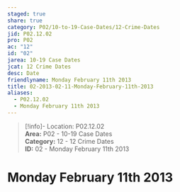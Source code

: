 ```yaml
---  
staged: true  
share: true  
category: P02/10-to-19-Case-Dates/12-Crime-Dates  
jid: P02.12.02  
pro: P02  
ac: "12"  
id: "02"  
jarea: 10-19 Case Dates  
jcat: 12 Crime Dates  
desc: Date  
friendlyname: Monday February 11th 2013  
title: 02-2013-02-11-Monday-February-11th-2013  
aliases:  
  - P02.12.02  
  - Monday February 11th 2013  
---  
```

  
>[!info]- Location: P02.12.02  
>**Area:** P02 - 10-19 Case Dates  
>**Category:** 12 - 12 Crime Dates  
>**ID:** 02 - Monday February 11th 2013  
  
# Monday February 11th 2013  
